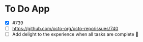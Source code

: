 # To Do App
- [x] #739
- [ ] https://github.com/octo-org/octo-repo/issues/740
- [ ] Add delight to the experience when all tasks are complete :tada:
